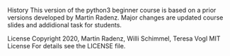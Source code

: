 History
This version of the python3 beginner course is based on a prior versions developed by Martin Radenz. Major changes are updated course slides and addidional task for students.

License
Copyright 2020, Martin Radenz, Willi Schimmel, Teresa Vogl MIT License For details see the LICENSE file.

